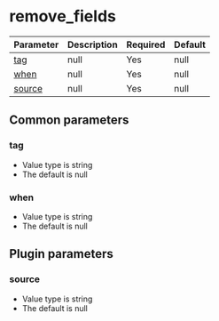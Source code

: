# remove_fields <Badge text=beta type=warn/>


| Parameter | Description | Required | Default |
|---|---|---|---|
| [tag](#tag) | null | Yes | null
| [when](#when) | null | Yes | null
| [source](#source) | null | Yes | null

## Common parameters
### tag
- Value type is string
- The default is null

### when
- Value type is string
- The default is null

## Plugin parameters
### source
- Value type is string
- The default is null

